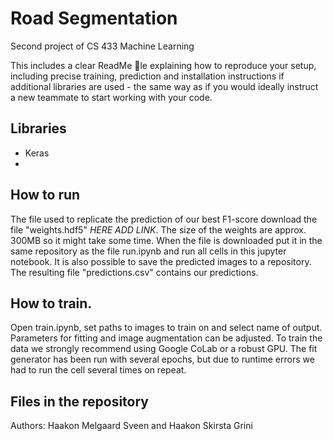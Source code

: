 # Road Segmentation 
Second project of CS 433 Machine Learning

This includes
a clear ReadMe le explaining how to reproduce your setup, including precise training, prediction and
installation instructions if additional libraries are used - the same way as if you would ideally instruct
a new teammate to start working with your code.

## Libraries
* Keras
* 

## How to run
The file used to replicate the prediction of our best F1-score download the file "weights.hdf5" *HERE ADD LINK*. The size of the weights are approx. 300MB so it might take some time.
When the file is downloaded put it in the same repository as the file run.ipynb and run all cells in this jupyter notebook.
It is also possible to save the predicted images to a repository.
The resulting file "predictions.csv" contains our predictions.




## How to train.
Open train.ipynb, set paths to images to train on and select name of output. 
Parameters for fitting and image augmentation can be adjusted.
To train the data we strongly recommend using Google CoLab or a robust GPU. 
The fit generator has been run with several epochs, but due to runtime errors we had to run the cell several times on repeat. 

## Files in the repository



Authors: Haakon Melgaard Sveen and Haakon Skirsta Grini
